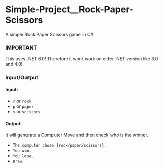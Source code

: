 # Simple-Project__Rock-Paper-Scissors
A simple Rock Paper Scissors game in C#.

### **IMPORTANT**
This uses .NET 6.0! Therefore it wont work on older .NET version like 3.0 and 4.0!

### Input/Output
#### Input:

 * `r` or `rock` 
 * `p` or `paper`
 * `s` or `scissors`

#### Output:
It will generate a Computer Move and then check who is the winner.
  * `The computer chose {rock/paper/scissors}.`
  * `You win.`
  * `You lose.`
  * `Draw.`
